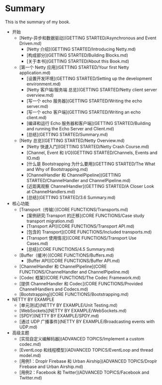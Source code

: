 # Summary

This is the summary of my book.

* 开始
	* [Netty-异步和数据驱动](GETTING STARTED/Asynchronous and Event Driven.md)
		* [Netty 介绍](GETTING STARTED/Introducing Netty.md)
		* [构成部分](GETTING STARTED/Building Blocks.md)
		* [关于本书](GETTING STARTED/About this Book.md)
	* [第一个 Netty 应用](GETTING STARTED/Your first Netty application.md)
		* [设置开发环境](GETTING STARTED/Setting up the development environment.md)
		* [Netty 客户端/服务端 总览](GETTING STARTED/Netty client  server overview.md)
		* [写一个 echo 服务器](GETTING STARTED/Writing the echo server.md)
		* [写一个 echo 客户端](GETTING STARTED/Writing an echo client.md)
		* [编译和运行 Echo 服务器和客户端](GETTING STARTED/Building and running the Echo Server and Client.md)
		* [总结](GETTING STARTED/Summary.md)
	* [Netty 总览](GETTING STARTED/Netty Overview.md)
		* [Netty 快速入门](GETTING STARTED/Netty Crash Course.md)
		* [Channel, Event 和 I/O](GETTING STARTED/Channels, Events and IO.md)
		* [什么是 Bootstrapping 为什么要用](GETTING STARTED/The What and Why of Bootstrapping.md)
		* [ChannelHandler 和 ChannelPipeline](GETTING STARTED/ChannelHandler and ChannelPipeline.md)
		* [近距离观察 ChannelHandler](GETTING STARTED/A Closer Look at ChannelHandlers.md)
		* [总结](GETTING STARTED/3.6  Summary.md)
* 核心功能
 	* [Transport（传输）](CORE FUNCTIONS/Transports.md)
		* [案例研究:Transport 的迁移](CORE FUNCTIONS/Case study transport migration.md)
		* [Transport API](CORE FUNCTIONS/Transport API.md)
		* [包含的 Transport](CORE FUNCTIONS/Included transports.md)
		* [Transport 使用情况](CORE FUNCTIONS/Transport Use Cases.md)
		* [总结](CORE FUNCTIONS/4.5  Summary.md)
 	* [Buffer（缓冲）](CORE FUNCTIONS/Buffers.md)
		* [Buffer API](CORE FUNCTIONS/Buffer API.md)
 	* [ChannelHandler 和 ChannelPipeline](CORE FUNCTIONS/ChannelHandler and ChannelPipeline.md)
 	* [Codec 框架](CORE FUNCTIONS/The Codec Framework.md)
 	* [提供 ChannelHandler 和 Codec](CORE FUNCTIONS/Provided ChannelHandlers and Codecs.md)
	* [Bootstrapping](CORE FUNCTIONS/Bootstrapping.md)
* NETTY BY EXAMPLE
	* [单元测试](NETTY BY EXAMPLE/Unit Testing.md)
	* [WebSockets](NETTY BY EXAMPLE/WebSockets.md)
	* [SPDY](NETTY BY EXAMPLE/SPDY.md)
	* [通过 UDP 广播事件](NETTY BY EXAMPLE/Broadcasting events with UDP.md)
* 高级主题
	* [实现自定义编解码器](ADVANCED TOPICS/Implement a custom codec.md)
	* [EventLoop 和线程模型](ADVANCED TOPICS/EventLoop and thread model.md)
	* [用例1：Droplr Firebase 和 Urban Airship](ADVANCED TOPICS/Droplr Firebase and Urban Airship.md)
	* [用例2：Facebook 和 Twitter](ADVANCED TOPICS/Facebook and Twitter.md)